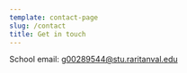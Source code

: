 ```yaml
---
template: contact-page
slug: /contact
title: Get in touch
---
```


School email: g00289544@stu.raritanval.edu
